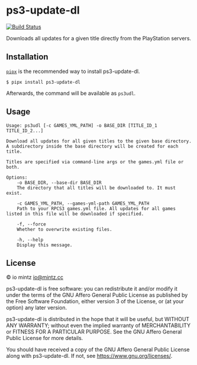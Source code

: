 # ps3-update-dl

[![Build Status](https://img.shields.io/travis/com/ioistired/ps3-update-dl/trunk.svg?label=tests)](https://travis-ci.com/ioistired/ps3-update-dl)

Downloads all updates for a given title directly from the PlayStation servers.

## Installation

[`pipx`](https://pipxproject.github.io/pipx/) is the recommended way to install ps3-update-dl.

```
$ pipx install ps3-update-dl
```

Afterwards, the command will be available as `ps3udl`.

## Usage

```
Usage: ps3udl [-c GAMES_YML_PATH] -o BASE_DIR [TITLE_ID_1 TITLE_ID_2...]

Download all updates for all given titles to the given base directory.
A subdirectory inside the base directory will be created for each title.

Titles are specified via command-line args or the games.yml file or both.

Options:
	-o BASE_DIR, --base-dir BASE_DIR
	The directory that all titles will be downloaded to. It must exist.

	-c GAMES_YML_PATH, --games-yml-path GAMES_YML_PATH
	Path to your RPCS3 games.yml file. All updates for all games listed in this file will be downloaded if specified.

	-f, --force
	Whether to overwrite existing files.

	-h, --help
	Display this message.
```

## License

© io mintz <io@mintz.cc>

ps3-update-dl is free software: you can redistribute it and/or modify
it under the terms of the GNU Affero General Public License as
published by the Free Software Foundation, either version 3 of the
License, or (at your option) any later version.

ps3-update-dl is distributed in the hope that it will be useful,
but WITHOUT ANY WARRANTY; without even the implied warranty of
MERCHANTABILITY or FITNESS FOR A PARTICULAR PURPOSE. See the
GNU Affero General Public License for more details.

You should have received a copy of the GNU Affero General Public License
along with ps3-update-dl. If not, see <https://www.gnu.org/licenses/>.
